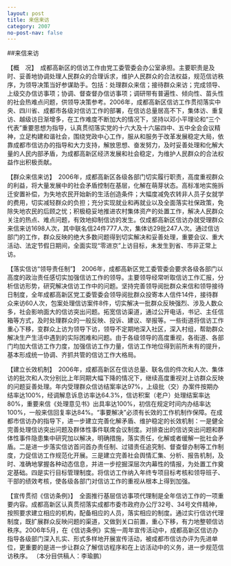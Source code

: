 ```yaml
---
layout: post
title: 来信来访
category: 2007
no-post-nav: false
---
```


##来信来访

【概　况】　成都高新区的信访工作由党工委管委会办公室承担。主要职责是及时、妥善地协调处理人民群众的合理诉求，维护人民群众的合法权益，规范信访秩序，为领导决策当好参谋助手。包括：处理群众来信；接待群众来访；完成领导、上级交办信访事项；协调、督查督办信访事项；调研带有普遍性、倾向性、苗头性的社会热难点问题，供领导决策参考。2006年，成都高新区信访工作贯彻落实中央、四川省、成都市各级对信访工作的部署，在信访总量居高不下，集体访、重复访、越级访日渐增多，在工作难度不断加大的情况下，坚持以邓小平理论和“三个代表”重要思想为指导，认真贯彻落实党的十六大及十六届四中、五中全会会议精神，立足构建和谐社会，围绕党政中心工作，服从和服务于改革发展稳定大局，依靠成都市信访办的指导和大力支持，解放思想、奋发努力，及时妥善处理和化解大量的人民内部矛盾，为成都高新区经济发展和社会稳定，为维护人民群众的合法权益作出积极贡献。

【群众来信来访】　2006年，成都高新区各级各部门切实履行职责，高度重视群众的利益，将大量发展中的社会矛盾控制在基层，化解在萌芽状态。高标准地实施拆迁安置补偿，为失地农民开始新的生活创造条件；大幅度减免农转非人员子女就学的费用，切实减轻群众的负担；充分实现就业和再就业以及全面落实社保政策，免除失地农民的后顾之忧；积极稳妥地推进农村集体资产的处置工作，解决人民群众关注的热点、难点问题，有效地抑制信访的发生。仅成都高新区信访办就受理群众来信来访1698人次，其中联名信24件777人次，集体访29批247人次。通过信访部门的工作，群众反映的绝大多数问题得到切实解决和妥善处理，重要会议、重大活动、法定节假日期间，全面实现“零进京”上访目标，未发生到省、市非正常上访。

【落实信访“领导责任制”】　2006年，成都高新区党工委管委会要求各级各部门以高度的政治责任感切实加强信访工作的领导。主要领导经常听取信访工作汇报，分析信访形势，研究解决信访工作中的问题。坚持完善领导阅批群众来信和领导接待日制度，全年成都高新区党工委管委会领导阅批群众投寄本人信件14件，接待群众来访60人次，包案处理信访案件8件，切实解决一批群众反映强烈、涉及人数众多，社会影响面大的信访突出问题。拓宽信访渠道，通过公开电话，书记、主任信箱等方式，及时处理群众的一般反映、投诉、建议、举报等。一些街道将信访工作重心下移，变群众上访为领导下访，领导不定期地深入社区，深入村组，帮助群众解决生产生活中遇到的实际困难和问题。由于各级领导的高度重视，各街道、各部门均加大信访工作力度，加强信访工作力量，信访工作地位得到前所未有的提升，基本形成统一协调、齐抓共管的信访工作大格局。

【建立长效机制】　2006年，成都高新区在信访总量、联名信的件次和人次、集体访的批次和人次分别比上年同期大幅下降的情况下，继续高度重视对上访群众反映的问题妥善处理。年内受理群众信访结案率达97%，上级批（交）办案件按期办结率达100%，经调解息诉息访率达64.3%，信访积案（老户）处理结案率达80%，重要来信《处理意见书》出具率达100%，初信在规定时间内办结率达100%，一般来信回复率达84%。“事要解决”必须有长效的工作机制作保障。在成都市信访办的指导下，进一步建立完善化解矛盾、维护稳定的长效机制：一是健全完善处理信访突出问题及群体性事件联席会议制度。对排查出的信访突出问题和群体性事件隐患集中研究加以解决，明确措施，落实责任，化解或者缓解一批社会矛盾。二是进一步落实信访首问首办责任制、过错责任追究制、督查督办制等工作制度，力促信访工作规范化开展。三是建立完善社会舆情汇集、分析、报告机制，及时、准确地掌握各种动态信息，并进一步挖掘深层次内幕性的情报，为处置工作奠定基础。四是实行目标管理制度。将信访工作纳入年终专项目标考核和领导班子、干部的绩效考核，使各级各部门对信访工作的重视从根本上得到加强。

【宣传贯彻《信访条例》】　全面推行基层信访事项代理制是全年信访工作的一项重要内容。成都高新区认真贯彻落实成都市委市政府办公厅32号、34号文件精神，按照要求建立相应的机构，配备相应的人员，落实相应的制度。通过实行信访代理制度，既扩展群众反映问题的渠道，又做到关口前置，重心下移，有力地整顿信访秩序。2006年5月，在《信访条例》实施一周年宣传活动中，成都高新区信访办指导各级部门深入扎实、形式多样地开展宣传活动，被成都市信访办评为先进单位，更重要的是进一步让群众了解信访程序和在上访活动中的义务，进一步规范信访秩序。
（本分目供稿人：李瑜鹏）
